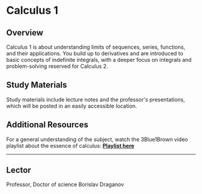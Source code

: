 # Calculus 1

## Overview
Calculus 1 is about understanding limits of sequences, series, functions, and their applications. You build up to derivatives and are introduced to basic concepts of indefinite integrals, with a deeper focus on integrals and problem-solving reserved for Calculus 2.

## Study Materials
Study materials include lecture notes and the professor's presentations, which will be posted in an easily accessible location.

## Additional Resources
For a general understanding of the subject, watch the 3Blue1Brown video playlist about the essence of calculus: [**Playlist here**](https://youtu.be/WUvTyaaNkzM?si=xIQ7rKAmK9ZT_GhM)


---
## Lector

Professor, Doctor of science Borislav Draganov
